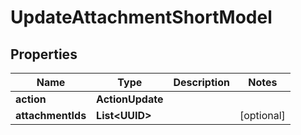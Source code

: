 

# UpdateAttachmentShortModel


## Properties

| Name | Type | Description | Notes |
|------------ | ------------- | ------------- | -------------|
|**action** | **ActionUpdate** |  |  |
|**attachmentIds** | **List&lt;UUID&gt;** |  |  [optional] |



